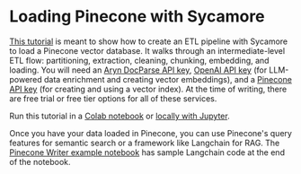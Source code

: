 # Loading Pinecone with Sycamore

[This tutorial](https://colab.research.google.com/drive/1oWi50uqJafBDmLWNO4QFEbiotnU7o75B) is meant to show how to create an ETL pipeline with Sycamore to load a Pinecone vector database. It walks through an intermediate-level ETL flow: partitioning, extraction, cleaning, chunking, embedding, and loading. You will need an [Aryn DocParse API key](https://www.aryn.ai/get-started), [OpenAI API key](https://platform.openai.com/signup) (for LLM-powered data enrichment and creating vector embeddings), and a [Pinecone API key](https://app.pinecone.io/?sessionType=signup) (for creating and using a vector index). At the time of writing, there are free trial or free tier options for all of these services.

Run this tutorial in a [Colab notebook](https://colab.research.google.com/drive/1oWi50uqJafBDmLWNO4QFEbiotnU7o75B) or [locally with Jupyter](https://github.com/aryn-ai/sycamore/blob/main/notebooks/sycamore-tutorial-intermediate-etl.ipynb).

Once you have your data loaded in Pinecone, you can use Pinecone's query features for semantic search or a framework like Langchain for RAG. The [Pinecone Writer example notebook](https://github.com/aryn-ai/sycamore/blob/main/notebooks/pinecone-writer.ipynb) has sample Langchain code at the end of the notebook.
